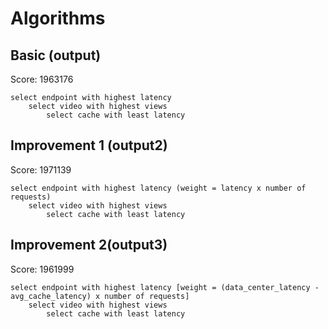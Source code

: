 # Algorithms

## Basic (output)

Score: 1963176

```
select endpoint with highest latency
    select video with highest views
        select cache with least latency
```

## Improvement 1 (output2)

Score: 1971139
```
select endpoint with highest latency (weight = latency x number of requests)
    select video with highest views
        select cache with least latency
```


## Improvement 2(output3)

Score: 1961999

```
select endpoint with highest latency [weight = (data_center_latency - avg_cache_latency) x number of requests]
    select video with highest views
        select cache with least latency
```
